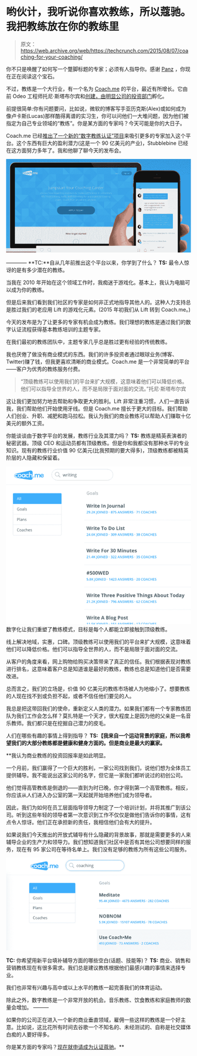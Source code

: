 # 哟伙计，我听说你喜欢教练，所以蔻驰。我把教练放在你的教练里 

> 原文：<https://web.archive.org/web/https://techcrunch.com/2015/08/07/coaching-for-your-coaching/>

你不只是唤醒了如何写一个蹩脚标题的专家；必须有人指导你。感谢 [Panz](https://web.archive.org/web/20230207060825/http://www.twitter.com/panzer) ，你现在正在阅读这个宝石。

不过，教练是一个大行业，有一个名为 [Coach.me](https://web.archive.org/web/20230207060825/http://coach.me/) 的平台，最近有所增长。它由前 Odeo 工程师托尼·斯塔布尔宾和[创建，由明显公司的投资部门](https://web.archive.org/web/20230207060825/https://techcrunch.com/2014/12/16/goal-tracking-and-self-improvement-app-lift-adds-personal-coaching-raises-1-1m-more/)孵化。

前提很简单:你有问题要问，比如说，微软的博客写手亚历克斯(Alex)或如何成为像卢卡斯(Lucas)那样酷得离谱的实习生，你可以问他们一大堆问题，因为他们被指定为自己专业领域的“教练”。你是某方面的专家吗？今天可能是你的大日子。

Coach.me 已经[推出了一个新的“数字教练认证”项目](https://web.archive.org/web/20230207060825/https://medium.com/coach-me-app/do-you-want-to-be-a-coach-69d59be5673c)来吸引更多的专家加入这个平台。这个东西有巨大的盈利潜力(这是一个 90 亿美元的产业)，Stubblebine 已经在这方面努力多年了。我和他聊了聊今天的发布会。

![Screen Shot 2015-08-07 at 9.27.21 AM](img/e22f00a7501c5104f94202dceb975fe7.png)

————
**TC:**自从几年前推出这个平台以来，你学到了什么？
**TS:** 最令人惊讶的是有多少潜在的教练。

当我在 2010 年开始在这个领域工作时，我痴迷于游戏化。基本上，我认为电脑可以成为你的教练。

但是后来我们看到我们社区的专家是如何非正式地指导其他人的。这种人力支持总是胜过我们的老应用 Lift 的游戏化元素。(2015 年初我们从 Lift 转到 Coach.me。)

今天的发布是为了让更多的专家有机会成为教练。我们理想的教练是通过我们的数字认证流程获得基本教练培训的主题专家。

在我们最初的教练团队中，主题专家几乎总是胜过更有经验的传统教练。

我也厌倦了做没有商业模式的东西。我们的许多投资者通过眼球业务(博客、Twitter)赚了钱，但我更喜欢清晰的商业模式。Coach.me 是一个非常简单的平台——客户为优秀的教练服务付费。

> “顶级教练可以使用我们的平台来扩大规模，这意味着他们可以降低价格。他们可以指导全世界的人，而不是局限于面对面的交流。”托尼·斯塔布尔宾

这让我们更加努力地去帮助和争取更大的胜利。Lift 非常注重习惯，人们一直告诉我，我们帮助他们开始使用牙线。但是 Coach.me 擅长于更大的目标。我们帮助人们创业、升职、减肥和跑马拉松。我认为我们的商业教练可以帮助人们赚取十亿美元的额外工资。

你能谈谈由于数字平台的发展，教练行业及其潜力吗？
**TS:** 教练是精英表演者的秘密武器。顶级 CEO 和运动员都有顶级教练。但是你和我都没有那种水平的专业知识。现有的教练行业价值 90 亿美元(比我预期的要大得多)，顶级教练都被精英阶层的人隐藏和保留着。

![Screen Shot 2015-08-07 at 9.41.36 AM](img/a682b49fb3be7b3f0fb5cc492a2cea3d.png)数字化让我们重塑了教练模式，目标是每个人都能立即接触到顶级教练。

线上解决地域，实惠，口碑。顶级教练可以使用我们的平台来扩大规模，这意味着他们可以降低价格。他们可以指导全世界的人，而不是局限于面对面的交流。

从客户的角度来看，网上购物给购买决策带来了真正的信任。我们根据表现对教练进行排名，这意味着客户总是知道谁是最好的教练，教练也总是知道他们是否需要改进。

总而言之，我们的立场是，价值 90 亿美元的教练市场被人为地缩小了。想要教练的人现在找不到或负担不起，或者不信任他们要见的人。

我总是把这带回我们的使命，重新定义人类的潜力。如果我们都有一个专家教练团队为我们工作会怎么样？莫扎特是一个天才，很大程度上是因为他的父亲是一名音乐教师。我们都只是在挖掘自己潜力的皮毛。

人们在哪些有趣的事情上得到指导？
**TS:【我来自一个运动背景的家庭，所以我希望我们的大部分教练都是健康和健身方面的。但是商业是最大的赢家。**

 **我认为商业教练的投资回报率是如此明显。

一个月前，我们赢得了一个巨大的胜利，一家公司找到我们，说他们想为全体员工提供辅导。我不能说出这家公司的名字，但它是一家我们都听说过的初创公司。

他们觉得高管教练是倒退的——直到为时已晚，你才得到第一个高管教练。相反，你应该从人们进入办公室的第一天起就开始培养他们成为领导者。

因此，我们为如何在员工层面指导领导力制定了一个培训计划，并将其推广到该公司。听到这些年轻的领导者第一次意识到工作不仅仅是做他们告诉你的事情，这有点令人惊讶。他们正在承担新的责任，我相信他们会有大的提升。

如果说我们今天推出的开放式辅导有什么隐藏的背景故事，那就是需要更多的人来辅导企业的生产力和领导力。我们想知道我们社区中是否有其他公司想要同样的服务，现在有 95 家公司在等待名单上。我们没有足够的教练为所有这些公司服务。

![Screen Shot 2015-08-07 at 9.43.00 AM](img/6613f4f6eb3552613a75a2160fce9f2a.png)

**TC:** 你希望用新平台填补辅导方面的哪些空白(话题、技能等)？
**TS:** 商业、销售和营销教练现在有很多需求。我们总是建议教练根据他们最感兴趣的事情来选择专业。

我们也非常有兴趣与高中或以上水平的教练一起完善我们的体育运动。

除此之外，数字教练是一个非常开放的机会。音乐教练、饮食教练和家庭教师的数量会增加。
———

如果你的公司正在进入一个新的商业垂直领域，雇佣一些这样的教练是一个好主意。比如说，这比花所有时间去谷歌一个不知名的、未经测试的、自称是社交媒体白痴的人要好得多。

你是某方面的专家吗？[现在就申请成为认证蔻驰](https://web.archive.org/web/20230207060825/https://www.coach.me/apply)。**